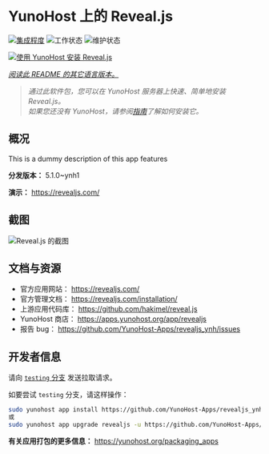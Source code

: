 <!--
注意：此 README 由 <https://github.com/YunoHost/apps/tree/master/tools/readme_generator> 自动生成
请勿手动编辑。
-->

# YunoHost 上的 Reveal.js

[![集成程度](https://apps.yunohost.org/badge/integration/revealjs)](https://ci-apps.yunohost.org/ci/apps/revealjs/)
![工作状态](https://apps.yunohost.org/badge/state/revealjs)
![维护状态](https://apps.yunohost.org/badge/maintained/revealjs)

[![使用 YunoHost 安装 Reveal.js](https://install-app.yunohost.org/install-with-yunohost.svg)](https://install-app.yunohost.org/?app=revealjs)

*[阅读此 README 的其它语言版本。](./ALL_README.md)*

> *通过此软件包，您可以在 YunoHost 服务器上快速、简单地安装 Reveal.js。*  
> *如果您还没有 YunoHost，请参阅[指南](https://yunohost.org/install)了解如何安装它。*

## 概况

This is a dummy description of this app features


**分发版本：** 5.1.0~ynh1

**演示：** <https://revealjs.com/>

## 截图

![Reveal.js 的截图](./doc/screenshots/example.jpg)

## 文档与资源

- 官方应用网站： <https://revealjs.com/>
- 官方管理文档： <https://revealjs.com/installation/>
- 上游应用代码库： <https://github.com/hakimel/reveal.js>
- YunoHost 商店： <https://apps.yunohost.org/app/revealjs>
- 报告 bug： <https://github.com/YunoHost-Apps/revealjs_ynh/issues>

## 开发者信息

请向 [`testing` 分支](https://github.com/YunoHost-Apps/revealjs_ynh/tree/testing) 发送拉取请求。

如要尝试 `testing` 分支，请这样操作：

```bash
sudo yunohost app install https://github.com/YunoHost-Apps/revealjs_ynh/tree/testing --debug
或
sudo yunohost app upgrade revealjs -u https://github.com/YunoHost-Apps/revealjs_ynh/tree/testing --debug
```

**有关应用打包的更多信息：** <https://yunohost.org/packaging_apps>
